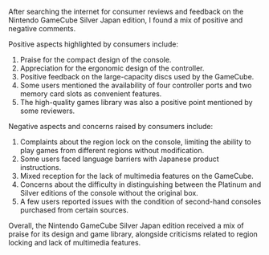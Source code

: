 After searching the internet for consumer reviews and feedback on the Nintendo GameCube Silver Japan edition, I found a mix of positive and negative comments. 

Positive aspects highlighted by consumers include:
1. Praise for the compact design of the console.
2. Appreciation for the ergonomic design of the controller.
3. Positive feedback on the large-capacity discs used by the GameCube.
4. Some users mentioned the availability of four controller ports and two memory card slots as convenient features.
5. The high-quality games library was also a positive point mentioned by some reviewers.

Negative aspects and concerns raised by consumers include:
1. Complaints about the region lock on the console, limiting the ability to play games from different regions without modification.
2. Some users faced language barriers with Japanese product instructions.
3. Mixed reception for the lack of multimedia features on the GameCube.
4. Concerns about the difficulty in distinguishing between the Platinum and Silver editions of the console without the original box.
5. A few users reported issues with the condition of second-hand consoles purchased from certain sources.

Overall, the Nintendo GameCube Silver Japan edition received a mix of praise for its design and game library, alongside criticisms related to region locking and lack of multimedia features.
